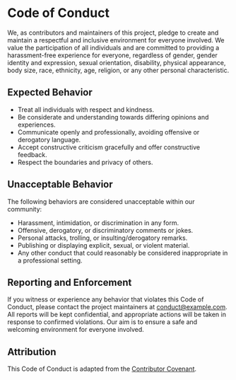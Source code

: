 # Code of Conduct

We, as contributors and maintainers of this project, pledge to create and maintain a respectful and inclusive environment for everyone involved. We value the participation of all individuals and are committed to providing a harassment-free experience for everyone, regardless of gender, gender identity and expression, sexual orientation, disability, physical appearance, body size, race, ethnicity, age, religion, or any other personal characteristic.

## Expected Behavior

- Treat all individuals with respect and kindness.
- Be considerate and understanding towards differing opinions and experiences.
- Communicate openly and professionally, avoiding offensive or derogatory language.
- Accept constructive criticism gracefully and offer constructive feedback.
- Respect the boundaries and privacy of others.

## Unacceptable Behavior

The following behaviors are considered unacceptable within our community:

- Harassment, intimidation, or discrimination in any form.
- Offensive, derogatory, or discriminatory comments or jokes.
- Personal attacks, trolling, or insulting/derogatory remarks.
- Publishing or displaying explicit, sexual, or violent material.
- Any other conduct that could reasonably be considered inappropriate in a professional setting.

## Reporting and Enforcement

If you witness or experience any behavior that violates this Code of Conduct, please contact the project maintainers at conduct@example.com. All reports will be kept confidential, and appropriate actions will be taken in response to confirmed violations. Our aim is to ensure a safe and welcoming environment for everyone involved.

## Attribution

This Code of Conduct is adapted from the [Contributor Covenant](https://www.contributor-covenant.org/version/2/0/code_of_conduct.html).
